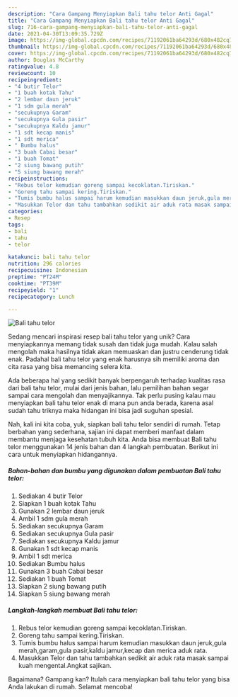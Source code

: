```yaml
---
description: "Cara Gampang Menyiapkan Bali tahu telor Anti Gagal"
title: "Cara Gampang Menyiapkan Bali tahu telor Anti Gagal"
slug: 716-cara-gampang-menyiapkan-bali-tahu-telor-anti-gagal
date: 2021-04-30T13:09:35.729Z
image: https://img-global.cpcdn.com/recipes/71192061ba64293d/680x482cq70/bali-tahu-telor-foto-resep-utama.jpg
thumbnail: https://img-global.cpcdn.com/recipes/71192061ba64293d/680x482cq70/bali-tahu-telor-foto-resep-utama.jpg
cover: https://img-global.cpcdn.com/recipes/71192061ba64293d/680x482cq70/bali-tahu-telor-foto-resep-utama.jpg
author: Douglas McCarthy
ratingvalue: 4.8
reviewcount: 10
recipeingredient:
- "4 butir Telor"
- "1 buah kotak Tahu"
- "2 lembar daun jeruk"
- "1 sdm gula merah"
- "secukupnya Garam"
- "secukupnya Gula pasir"
- "secukupnya Kaldu jamur"
- "1 sdt kecap manis"
- "1 sdt merica"
- " Bumbu halus"
- "3 buah Cabai besar"
- "1 buah Tomat"
- "2 siung bawang putih"
- "5 siung bawang merah"
recipeinstructions:
- "Rebus telor kemudian goreng sampai kecoklatan.Tiriskan."
- "Goreng tahu sampai kering.Tiriskan."
- "Tumis bumbu halus sampai harum kemudian masukkan daun jeruk,gula merah,garam,gula pasir,kaldu jamur,kecap dan merica aduk rata."
- "Masukkan Telor dan tahu tambahkan sedikit air aduk rata masak sampai kuah mengental.Angkat sajikan."
categories:
- Resep
tags:
- bali
- tahu
- telor

katakunci: bali tahu telor 
nutrition: 296 calories
recipecuisine: Indonesian
preptime: "PT24M"
cooktime: "PT39M"
recipeyield: "1"
recipecategory: Lunch

---
```



![Bali tahu telor](https://img-global.cpcdn.com/recipes/71192061ba64293d/680x482cq70/bali-tahu-telor-foto-resep-utama.jpg)

Sedang mencari inspirasi resep bali tahu telor yang unik? Cara menyiapkannya memang tidak susah dan tidak juga mudah. Kalau salah mengolah maka hasilnya tidak akan memuaskan dan justru cenderung tidak enak. Padahal bali tahu telor yang enak harusnya sih memiliki aroma dan cita rasa yang bisa memancing selera kita.



Ada beberapa hal yang sedikit banyak berpengaruh terhadap kualitas rasa dari bali tahu telor, mulai dari jenis bahan, lalu pemilihan bahan segar sampai cara mengolah dan menyajikannya. Tak perlu pusing kalau mau menyiapkan bali tahu telor enak di mana pun anda berada, karena asal sudah tahu triknya maka hidangan ini bisa jadi suguhan spesial.


Nah, kali ini kita coba, yuk, siapkan bali tahu telor sendiri di rumah. Tetap berbahan yang sederhana, sajian ini dapat memberi manfaat dalam membantu menjaga kesehatan tubuh kita. Anda bisa membuat Bali tahu telor menggunakan 14 jenis bahan dan 4 langkah pembuatan. Berikut ini cara untuk menyiapkan hidangannya.

<!--inarticleads1-->

##### Bahan-bahan dan bumbu yang digunakan dalam pembuatan Bali tahu telor:

1. Sediakan 4 butir Telor
1. Siapkan 1 buah kotak Tahu
1. Gunakan 2 lembar daun jeruk
1. Ambil 1 sdm gula merah
1. Sediakan secukupnya Garam
1. Sediakan secukupnya Gula pasir
1. Sediakan secukupnya Kaldu jamur
1. Gunakan 1 sdt kecap manis
1. Ambil 1 sdt merica
1. Sediakan  Bumbu halus
1. Gunakan 3 buah Cabai besar
1. Sediakan 1 buah Tomat
1. Siapkan 2 siung bawang putih
1. Siapkan 5 siung bawang merah




<!--inarticleads2-->

##### Langkah-langkah membuat Bali tahu telor:

1. Rebus telor kemudian goreng sampai kecoklatan.Tiriskan.
1. Goreng tahu sampai kering.Tiriskan.
1. Tumis bumbu halus sampai harum kemudian masukkan daun jeruk,gula merah,garam,gula pasir,kaldu jamur,kecap dan merica aduk rata.
1. Masukkan Telor dan tahu tambahkan sedikit air aduk rata masak sampai kuah mengental.Angkat sajikan.




Bagaimana? Gampang kan? Itulah cara menyiapkan bali tahu telor yang bisa Anda lakukan di rumah. Selamat mencoba!
